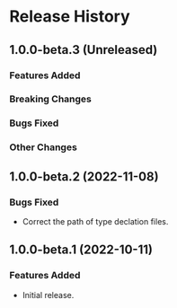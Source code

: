 # Release History

## 1.0.0-beta.3 (Unreleased)

### Features Added

### Breaking Changes

### Bugs Fixed

### Other Changes

## 1.0.0-beta.2 (2022-11-08)

### Bugs Fixed

- Correct the path of type declation files.

## 1.0.0-beta.1 (2022-10-11)

### Features Added

- Initial release.